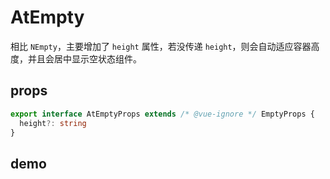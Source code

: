 # AtEmpty

相比 `NEmpty`，主要增加了 `height` 属性，若没传递 `height`，则会自动适应容器高度，并且会居中显示空状态组件。

## props

```ts
export interface AtEmptyProps extends /* @vue-ignore */ EmptyProps {
  height?: string
}
```

## demo

<demo title="基础示例" src="../examples/at-empty/basic.vue"></demo>
<demo title="自定义图标" src="../examples/at-empty/custom-icon.vue"></demo>
